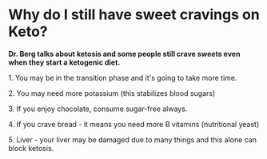 # Why do I still have sweet cravings on Keto?

**Dr. Berg talks about ketosis and some people still crave sweets even when they start a ketogenic diet.**

1\. You may be in the transition phase and it's going to take more time.

2\. You may need more potassium (this stabilizes blood sugars)

3\. If you enjoy chocolate, consume sugar-free always.

4\. If you crave bread - it means you need more B vitamins (nutritional yeast)

5\. Liver - your liver may be damaged due to many things and this alone can block ketosis.